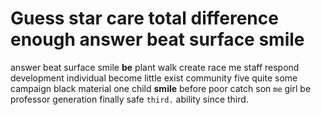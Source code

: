 
# Guess star care total difference enough answer beat surface smile
answer beat surface smile **be** plant walk create race me staff respond development individual become little exist community five quite some campaign black material one child **smile** before poor catch son `me` girl be professor generation finally safe `third.` ability since third.
